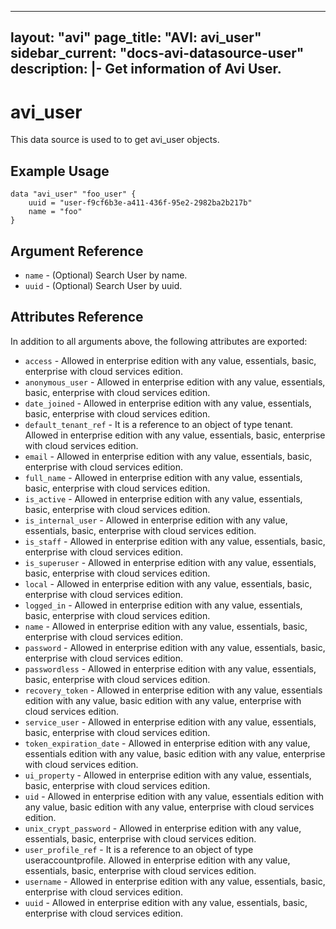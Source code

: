 <!--
    Copyright 2021 VMware, Inc.
    SPDX-License-Identifier: Mozilla Public License 2.0
-->
---
layout: "avi"
page_title: "AVI: avi_user"
sidebar_current: "docs-avi-datasource-user"
description: |-
  Get information of Avi User.
---

# avi_user

This data source is used to to get avi_user objects.

## Example Usage

```hcl
data "avi_user" "foo_user" {
    uuid = "user-f9cf6b3e-a411-436f-95e2-2982ba2b217b"
    name = "foo"
}
```

## Argument Reference

* `name` - (Optional) Search User by name.
* `uuid` - (Optional) Search User by uuid.

## Attributes Reference

In addition to all arguments above, the following attributes are exported:

* `access` - Allowed in enterprise edition with any value, essentials, basic, enterprise with cloud services edition.
* `anonymous_user` - Allowed in enterprise edition with any value, essentials, basic, enterprise with cloud services edition.
* `date_joined` - Allowed in enterprise edition with any value, essentials, basic, enterprise with cloud services edition.
* `default_tenant_ref` - It is a reference to an object of type tenant. Allowed in enterprise edition with any value, essentials, basic, enterprise with cloud services edition.
* `email` - Allowed in enterprise edition with any value, essentials, basic, enterprise with cloud services edition.
* `full_name` - Allowed in enterprise edition with any value, essentials, basic, enterprise with cloud services edition.
* `is_active` - Allowed in enterprise edition with any value, essentials, basic, enterprise with cloud services edition.
* `is_internal_user` - Allowed in enterprise edition with any value, essentials, basic, enterprise with cloud services edition.
* `is_staff` - Allowed in enterprise edition with any value, essentials, basic, enterprise with cloud services edition.
* `is_superuser` - Allowed in enterprise edition with any value, essentials, basic, enterprise with cloud services edition.
* `local` - Allowed in enterprise edition with any value, essentials, basic, enterprise with cloud services edition.
* `logged_in` - Allowed in enterprise edition with any value, essentials, basic, enterprise with cloud services edition.
* `name` - Allowed in enterprise edition with any value, essentials, basic, enterprise with cloud services edition.
* `password` - Allowed in enterprise edition with any value, essentials, basic, enterprise with cloud services edition.
* `passwordless` - Allowed in enterprise edition with any value, essentials, basic, enterprise with cloud services edition.
* `recovery_token` - Allowed in enterprise edition with any value, essentials edition with any value, basic edition with any value, enterprise with cloud services edition.
* `service_user` - Allowed in enterprise edition with any value, essentials, basic, enterprise with cloud services edition.
* `token_expiration_date` - Allowed in enterprise edition with any value, essentials edition with any value, basic edition with any value, enterprise with cloud services edition.
* `ui_property` - Allowed in enterprise edition with any value, essentials, basic, enterprise with cloud services edition.
* `uid` - Allowed in enterprise edition with any value, essentials edition with any value, basic edition with any value, enterprise with cloud services edition.
* `unix_crypt_password` - Allowed in enterprise edition with any value, essentials, basic, enterprise with cloud services edition.
* `user_profile_ref` - It is a reference to an object of type useraccountprofile. Allowed in enterprise edition with any value, essentials, basic, enterprise with cloud services edition.
* `username` - Allowed in enterprise edition with any value, essentials, basic, enterprise with cloud services edition.
* `uuid` - Allowed in enterprise edition with any value, essentials, basic, enterprise with cloud services edition.

